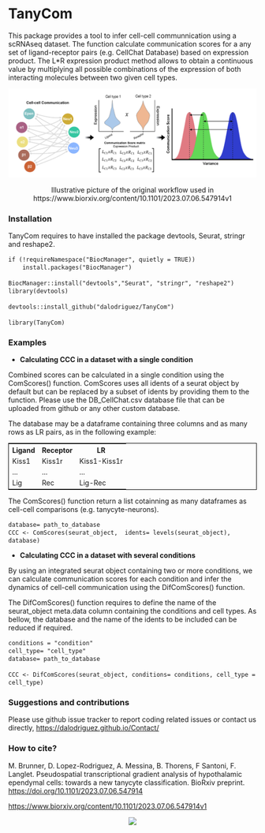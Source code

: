 # TanyCom
This package provides a tool to infer cell-cell communnication using a scRNAseq dataset. The function calculate communication scores for a any set of ligand-receptor pairs (e.g. CellChat Database) based on expression product. The L*R expression product method allows to obtain a continuous value by multiplying all possible combinations of the expression of both interacting molecules between two given cell types.

<p align="center">
  <img width="800"  src="TanyCom.png">
  <center>Illustrative picture of the original workflow used in https://www.biorxiv.org/content/10.1101/2023.07.06.547914v1</center>
</p>


### Installation 
TanyCom requires to have installed the package devtools, Seurat, stringr and reshape2. 
```
if (!requireNamespace("BiocManager", quietly = TRUE))
    install.packages("BiocManager")

BiocManager::install("devtools","Seurat", "stringr", "reshape2")
library(devtools)

devtools::install_github("dalodriguez/TanyCom")

library(TanyCom)
```

### Examples
<ul>
  <li><b>Calculating CCC in a dataset with a single condition</b></li>
</ul>


Combined scores can be calculated in a single condition using the ComScores() function. ComScores uses all idents of a seurat object by default but can be replaced by a subset of idents by providing them to the function. Please use the DB_CellChat.csv database file that can be uploaded from github or any other custom database. 

The database may be a dataframe containing three columns and as many rows as LR pairs, as in the following example: 


<table style="border:1px solid black;margin-left:auto;margin-right:auto;">
  <tr>
    <th>Ligand</th>
    <th>Receptor</th>
    <th>LR</th>
  </tr>
  <tr>
    <td>Kiss1</td>
    <td>Kiss1r</td>
    <td>Kiss1-Kiss1r</td>
  </tr>
    <tr>
    <td>...</td>
    <td>...</td>
    <td>...</td>
  </tr>
    <tr>
    <td>Lig</td>
    <td>Rec</td>
    <td>Lig-Rec</td>
  </tr>
</table>

The ComScores() function return a list cotainning as many dataframes as cell-cell comparisons (e.g. tanycyte-neurons). 
```
database= path_to_database
CCC <- ComScores(seurat_object,  idents= levels(seurat_object), database)

```
<ul>
  <li><b>Calculating CCC in a dataset with several conditions</b></li>
</ul>

By using an integrated seurat object containing two or more conditions, we can calculate communication scores for each condition and infer the dynamics of cell-cell communication using the DifComScores() function.

The DifComScores() function requires to define the name of the seurat_object meta.data column containing the conditions and cell types. As bellow, the database and the name of the idents to be included can be reduced if required. 

```
conditions = "condition"
cell_type= "cell_type"
database= path_to_database

CCC <- DifComScores(seurat_object, conditions= conditions, cell_type = cell_type)
```


### Suggestions and contributions 
Please use github issue tracker to report coding related issues or contact us directly, https://dalodriguez.github.io/Contact/

### How to cite?
M. Brunner, D. Lopez-Rodriguez, A. Messina, B. Thorens, F Santoni, F. Langlet. Pseudospatial transcriptional gradient analysis of hypothalamic ependymal cells: towards a new tanycyte classification. BioRxiv preprint. https://doi.org/10.1101/2023.07.06.547914

https://www.biorxiv.org/content/10.1101/2023.07.06.547914v1



<p align="center">
  <a href="#">
     <img src="https://api.visitorbadge.io/api/visitors?path=https%3A%2F%2Fgithub.com%2Fsqjin%2FCellChat&labelColor=%233499cc&countColor=%2370c168](https://api.visitorbadge.io/api/visitors?path=https%3A%2F%2Fgithub.com%2Fdalodriguez%2Ftest2&label=%20-%20&labelColor=%23000000&countColor=%23d9e3f0&style=flat-square)https://api.visitorbadge.io/api/visitors?path=https%3A%2F%2Fgithub.com%2Fdalodriguez%2Ftest2&label=%20-%20&labelColor=%23000000&countColor=%23d9e3f0&style=flat-square" />
   </a>
</p>

